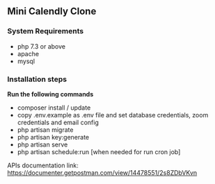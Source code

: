 ## Mini Calendly Clone

### System Requirements

-   php 7.3 or above
-   apache
-   mysql

### Installation steps

**Run the following commands**

-   composer install / update
-   copy .env.example as .env file and set database credentials, zoom credentials and email config
-   php artisan migrate
-   php artisan key:generate
-   php artisan serve
-   php artisan schedule:run [when needed for run cron job]

APIs documentation link:
https://documenter.getpostman.com/view/14478551/2s8ZDbVKvn
